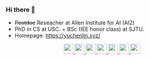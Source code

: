 ### Hi there 👋

<!--
**yuchenlin/yuchenlin** is a ✨ _special_ ✨ repository because its `README.md` (this file) appears on your GitHub profile.

Here are some ideas to get you started:

- 🔭 I’m currently working on ...
- 🌱 I’m currently learning ...
- 👯 I’m looking to collaborate on ...
- 🤔 I’m looking for help with ...
- 💬 Ask me about ...
- 📫 How to reach me: ...
- 😄 Pronouns: ...
- ⚡ Fun fact: ...
-->

- ~~Postdoc~~ Reseacher at Allen Institute for AI (AI2)
- PhD in CS at USC. + BSc (IEE honor class) at SJTU.
- Homepage: https://yuchenlin.xyz/

<div style="text-align: center;">
                                    <!-- <a target="_blank" href="/publications">
        <img style="height:19pt" src="https://img.shields.io/badge/📚--red?style=flat">
    </a> -->
                                    <a class="imgbutton" target="_blank"
                                        href="https://github.com/yuchenlin/">
                                        <img style="height:19pt"
                                            src="https://img.shields.io/badge/--gray?style=social&logo=github">
                                    </a>
                                    <a class="imgbutton" target="_blank"
                                        href="https://scholar.google.com/citations?hl=en&user=7hVk87IAAAAJ&view_op=list_works">
                                        <img style="height:19pt"
                                            src="https://img.shields.io/badge/--white?style=social&logo=googlescholar">
                                    </a>
                                    <a class="imgbutton" target="_blank"
                                        href="https://www.semanticscholar.org/author/Bill-Yuchen-Lin/51583409?sort=influence">
                                        <img style="height:19pt"
                                            src="https://img.shields.io/badge/--white?style=social&logo=semanticscholar">
                                    </a>
                                    <a class="imgbutton" target="_blank"
                                        href="https://dblp.org/pid/190/4518.html">
                                        <img style="height:19pt"
                                            src="https://img.shields.io/badge/--white?style=social&logo=dblp">
                                    </a>
                                    <a class="imgbutton" target="_blank"
                                        href="https://twitter.com/billyuchenlin/status/1663603372220616704?s=20">
                                        <img style="height:19pt"
                                            src="https://img.shields.io/badge/--white?style=social&logo=twitter">
                                    </a>
                                    <a class="imgbutton" target="_blank"
                                        href="https://www.instagram.com/linkht/?hl=en">
                                        <img style="height:19pt"
                                            src="https://img.shields.io/badge/--white?style=social&logo=instagram">
                                    </a>
                                    <a class="imgbutton" target="_blank"
                                        href="mailto:yuchenl@allenai.org?cc=yuchenlin1995@gmail.com">
                                        <img style="height:19pt"
                                            src="https://img.shields.io/badge/--white?style=social&logo=gmail">
                                    </a>
                    </div>

